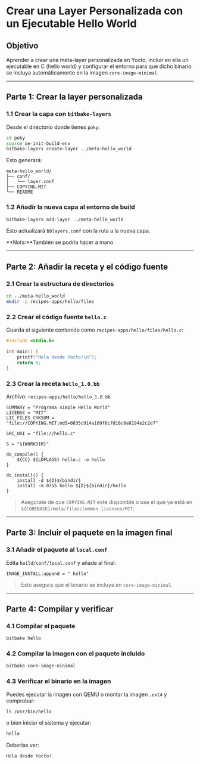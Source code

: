 # Crear una Layer Personalizada con un Ejecutable Hello World

## Objetivo

Aprender a crear una meta-layer personalizada en Yocto, incluir en ella un ejecutable en C (hello world) y configurar el entorno para que dicho binario se incluya automáticamente en la imagen `core-image-minimal`.

---

## Parte 1: Crear la layer personalizada

### 1.1 Crear la capa con `bitbake-layers`

Desde el directorio donde tienes `poky`:

```bash
cd poky
source oe-init-build-env
bitbake-layers create-layer ../meta-hello_world
```

Esto generará:

```plaintext
meta-hello_world/
├── conf/
│   └── layer.conf
├── COPYING.MIT
└── README
```

### 1.2 Añadir la nueva capa al entorno de build

```bash
bitbake-layers add-layer ../meta-hello_world
```

Esto actualizará `bblayers.conf` con la ruta a la nueva capa.

**Nota:**También se podría hacer a mano

---

## Parte 2: Añadir la receta y el código fuente

### 2.1 Crear la estructura de directorios

```bash
cd ../meta-hello_world
mkdir -p recipes-apps/hello/files
```

### 2.2 Crear el código fuente `hello.c`

Guarda el siguiente contenido como `recipes-apps/hello/files/hello.c`:

```c
#include <stdio.h>

int main() {
    printf("Hola desde Yocto!\n");
    return 0;
}
```

### 2.3 Crear la receta `hello_1.0.bb`

Archivo: `recipes-apps/hello/hello_1.0.bb`

```bitbake
SUMMARY = "Programa simple Hello World"
LICENSE = "MIT"
LIC_FILES_CHKSUM = "file://COPYING.MIT;md5=0835c914a109f6c7d16c6e8194e2c2e7"

SRC_URI = "file://hello.c"

S = "${WORKDIR}"

do_compile() {
    ${CC} ${LDFLAGS} hello.c -o hello
}

do_install() {
    install -d ${D}${bindir}
    install -m 0755 hello ${D}${bindir}/hello
}
```

> Asegúrate de que `COPYING.MIT` esté disponible o usa el que ya está en `${COREBASE}/meta/files/common-licenses/MIT`.

---

## Parte 3: Incluir el paquete en la imagen final

### 3.1 Añadir el paquete al `local.conf`

Edita `build/conf/local.conf` y añade al final:

```bitbake
IMAGE_INSTALL:append = " hello"
```

> Esto asegura que el binario se incluya en `core-image-minimal`.

---

## Parte 4: Compilar y verificar

### 4.1 Compilar el paquete

```bash
bitbake hello
```

### 4.2 Compilar la imagen con el paquete incluido

```bash
bitbake core-image-minimal
```

### 4.3 Verificar el binario en la imagen

Puedes ejecutar la imagen con QEMU o montar la imagen `.ext4` y comprobar:

```bash
ls /usr/bin/hello
```

o bien iniciar el sistema y ejecutar:

```bash
hello
```

Deberías ver:

```bash
Hola desde Yocto!
```

